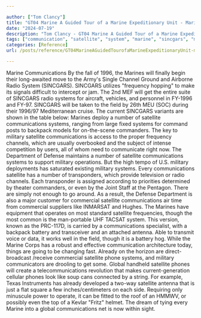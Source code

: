 ```yaml
---

author: ["Tom Clancy"]
title: "GT04 Marine A Guided Tour of a Marine Expeditionary Unit - Marine_split_055.html"
date: "2024-07-19"
description: "Tom Clancy - GT04 Marine A Guided Tour of a Marine Expeditionary Unit"
tags: ["communication", "satellite", "system", "marine", "sincgars", "military", "channel", "radio", "frequency", "number", "commercial", "phone", "make", "get", "field", "backpack", "commander", "department", "defense", "every", "transponder", "even", "like", "though", "battery"]
categories: [Reference]
url: /posts/reference/GT04MarineAGuidedTourofaMarineExpeditionaryUnit-marinesplit055html

---
```



Marine
Communications
By the fall of 1996, the Marines will finally begin their long-awaited move to the Army's Single Channel Ground and Airborne Radio System (SINCGARS). SINCGARS utilizes "frequency hopping" to make its signals difficult to intercept or jam. The 2nd MEF will get the entire suite of SINCGARS radio systems for aircraft, vehicles, and personnel in FY-1996 and FY-97. SINCGARS will be taken to the field by 26th MEU (SOC) during their 1996/97 Mediterranean cruise. The current SINCGARS variants are shown in the table below:
Marines deploy a number of satellite communications systems, ranging from large fixed systems for command posts to backpack models for on-the-scene commanders. The key to military satellite communications is access to the proper frequency channels, which are usually overbooked and the subject of intense competition by users, all of whom need to communicate right now. The Department of Defense maintains a number of satellite communications systems to support military operations. But the high tempo of U.S. military deployments has saturated existing military systems. Every communications satellite has a number of transponders, which provide television or radio channels. Each transponder is assigned according to priorities determined by theater commanders, or even by the Joint Staff at the Pentagon. There are simply not enough to go around. As a result, the Defense Department is also a major customer for commercial satellite communications air time from commercial suppliers like INMARSAT and Hughes. The Marines have equipment that operates on most standard satellite frequencies, though the most common is the man-portable UHF TACSAT system. This version, known as the PRC-117D, is carried by a communications specialist, with a backpack battery and transceiver and an attached antenna. Able to transmit voice or data, it works well in the field, though it is a battery hog.
While the Marine Corps has a robust and effective communication architecture today, things are going to be changing fast. Already on the horizon are direct-broadcast /receive commercial satellite phone systems, and military communicators are drooling to get some. Global handheld satellite phones will create a telecommunications revolution that makes current-generation cellular phones look like soup cans connected by a string. For example, Texas Instruments has already developed a two-way satellite antenna that is just a flat square a few inches/centimeters on each side. Requiring only minuscule power to operate, it can be fitted to the roof of an HMMWV, or possibly even the top of a Kevlar "Fritz" helmet. The dream of tying every Marine into a global communications net is now within sight.
